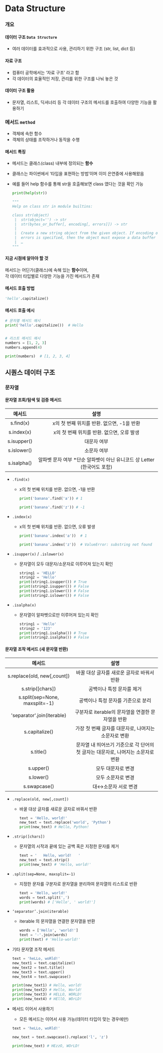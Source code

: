 ﻿# Data Structure

### 개요

#### 데이터 구조 `Data Structure`

- 여러 데이터를 효과적으로 사용, 관리하기 위한 구조 (str, list, dict 등)

#### 자료 구조

- 컴퓨터 공학에서는 ‘자료 구조’ 라고 함
- 각 데이터의 효율적인 저장, 관리를 위한 구조를 나눠 놓은 것

#### 데이터 구조 활용

- 문자열, 리스트, 딕셔너리 등 각 데이터 구조의 메서드를 호출하여 다양한 기능을 활용하기

### 메서드 `method`

- 객체에 속한 함수
- 객체의 상태를 조작하거나 동작을 수행

#### 메서드 특징

- 메서드는 클래스(class) 내부에 정의되는 **함수**
- 클래스는 파이썬에서 ‘타입을 표현하는 방법’이며 이미 은연중에 사용해왔음
- 예를 들어 help 함수를 통해 str을 호출해보면 class 였다는 것을 확인 가능

  ```python
  print(help(str))

  """
  Help on class str in module builtins:

  class str(object)
   |  str(object='') -> str
   |  str(bytes_or_buffer[, encoding[, errors]]) -> str
   |
   |  Create a new string object from the given object. If encoding or
   |  errors is specified, then the object must expose a data buffer
   |  …
  """
  ```

#### 지금 시점에 알아야 할 것

메서드는 어딘가(클래스)에 속해 있는 **함수**이며,<br>
각 데이터 타입별로 다양한 기능을 가진 메서드가 존재

#### 메서드 호출 방법

```python
'hello'.capitalize()
```

#### 메서드 호출 예시

```python
# 문자열 메서드 예시
print('hello'.capitalize())  # Hello


# 리스트 메서드 예시
numbers = [1, 2, 3]
numbers.append(4)

print(numbers)  # [1, 2, 3, 4]
```

## 시퀀스 데이터 구조

### 문자열

#### 문자열 조회/탐색 및 검증 메서드

|   메서드    |                                   설명                                   |
| :---------: | :----------------------------------------------------------------------: |
|  s.find(x)  |                x의 첫 번째 위치를 반환. 없으면, -1을 반환                |
| s.index(x)  |                x의 첫 번째 위치를 반환. 없으면, 오류 발생                |
| s.isupper() |                               대문자 여부                                |
| s.islower() |                               소문자 여부                                |
| s.isalpha() | 알파벳 문자 여부 \*단순 알파벳이 아닌 유니코드 상 Letter (한국어도 포함) |

- `.find(x)`

  - x의 첫 번째 위치를 반환. 없으면, -1을 반환

    ```python
    print('banana'.find('a')) # 1

    print('banana'.find('z')) # -1
    ```

- `.index(x)`

  - x의 첫 번째 위치를 반환. 없으면, 오류 발생

    ```python
    print('banana'.index('a'))  # 1

    print('banana'.index('z'))  # ValueError: substring not found
    ```

- `.isupper(x)` / `.islower(x)`

  - 문자열이 모두 대문자/소문자로 이루어져 있는지 확인

    ```python
    string1 = 'HELLO'
    string2 = 'Hello'
    print(string1.isupper()) # True
    print(string2.isupper()) # False
    print(string1.islower()) # False
    print(string2.islower()) # False
    ```

- `.isalpha(x)`
  - 문자열이 알파벳으로만 이루어져 있는지 확인
    ```python
    string1 = 'Hello'
    string2 = '123'
    print(string1.isalpha()) # True
    print(string2.isalpha()) # False
    ```

#### 문자열 조작 메서드 (새 문자열 반환)

|             메서드             |                                       설명                                       |
| :----------------------------: | :------------------------------------------------------------------------------: |
|  s.replace(old, new[,count])   |                    바꿀 대상 글자를 새로운 글자로 바꿔서 반환                    |
|        s.strip([chars])        |                            공백이나 특정 문자를 제거                             |
| s.split(sep=None, maxsplit=-1) |                        공백이나 특정 문자를 기준으로 분리                        |
|   'separator'.join(iterable)   |                구분자로 iterable의 문자열을 연결한 문자열을 반환                 |
|         s.capitalize()         |               가장 첫 번째 글자를 대문자로, 나머지는 소문자로 변환               |
|           s.title()            | 문자열 내 띄어쓰기 기준으로 각 단어의 첫 글자는 대문자로, 나머지는 소문자로 변환 |
|           s.upper()            |                                모두 대문자로 변경                                |
|           s.lower()            |                                모두 소문자로 변경                                |
|          s.swapcase()          |                               대↔소문자 서로 변경                                |

- `.replace(old, new[,count])`

  - 바꿀 대상 글자를 새로운 글자로 바꿔서 반환

    ```python
    text = 'Hello, world!'
    new_text = text.replace('world', 'Python')
    print(new_text) # Hello, Python!
    ```

- `.strip([chars])`

  - 문자열의 시작과 끝에 있는 공백 혹은 지정한 문자를 제거

    ```python
    text = '   Hello, world!   '
    new_text = text.strip()
    print(new_text) # 'Hello, world!'
    ```

- `.split(sep=None, maxsplit=-1)`

  - 지정한 문자를 구분자로 문자열을 분리하여 문자열의 리스트로 반환

    ```py
    text = 'Hello, world!'
    words = text.split(',')
    print(words) # ['Hello', ' world!']
    ```

- `‘separator’.join(iterable)`

  - iterable 의 문자열을 연결한 문자열을 반환

    ```py
    words = ['Hello', 'world!']
    text = '-'.join(words)
    print(text) # 'Hello-world!'
    ```

- 기타 문자열 조작 메서드

  ```python
  text = 'heLLo, woRld!'
  new_text1 = text.capitalize()
  new_text2 = text.title()
  new_text3 = text.upper()
  new_text4 = text.swapcase()

  print(new_text1) # Hello, world!
  print(new_text2) # Hello, World!
  print(new_text3) # HELLO, WORLD!
  print(new_text4) # HEllO, WOrLD!
  ```

- 메서드 이어서 사용하기

  - 모든 메서드는 이어서 사용 가능(데이터 타입이 맞는 경우에만)

  ```python
  text = 'heLLo, woRld!'

  new_text = text.swapcase().replace('l', 'z')

  print(new_text) # HEzzO, WOrLD!
  ```
